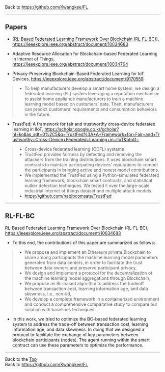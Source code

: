 Back to https://github.com/Kwangkee/FL
***

## Papers 
- [[RL-Based Federated Learning Framework Over Blockchain (RL-FL-BC)](https://github.com/Kwangkee/FL/blob/main/BCFL.md#rl-fl-bc)], https://ieeexplore.ieee.org/abstract/document/10034683  

- Adaptive Resource Allocation for Blockchain-based Federated Learning in Internet of Things, https://ieeexplore.ieee.org/abstract/document/10034764

- Privacy-Preserving Blockchain-Based Federated Learning for IoT Devices, https://ieeexplore.ieee.org/abstract/document/9170559
>- To help manufacturers develop a smart home system, we design a federated learning (FL) system leveraging a reputation mechanism to assist home appliance manufacturers to train a machine learning model based on customers’ data. Then, manufacturers can predict customers’ requirements and consumption behaviors in the future. 

- TrustFed: A framework for fair and trustworthy cross-device federated learning in IIoT, https://scholar.google.co.kr/scholar?hl=ko&as_sdt=0%2C5&q=TrustFed%3A+A+Framework+for+Fair+and+Trustworthy+Cross-Device+Federated+Learning+in+IIoT&btnG=
>- Cross-device federated learning (CDFL) systems 
>- TrustFed provides fairness by detecting and removing the attackers from the training distributions. It uses blockchain smart contracts to maintain participating devices' reputations to compel the participants in bringing active and honest model contributions. 
>- We implemented the TrustFed using a Python-simulated federated learning framework, blockchain smart contracts, and statistical outlier detection techniques. We tested it over the large-scale industrial Internet of things dataset and multiple attack models. 
>- https://github.com/habibcomsats/TrustFed

***

## RL-FL-BC
RL-Based Federated Learning Framework Over Blockchain (RL-FL-BC), https://ieeexplore.ieee.org/abstract/document/10034683

- To this end, the contributions of this paper are summarized as follows:
>- We propose and implement an Ethereum private Blockchain to share among participants the machine learning model parameters generated from data centers, in order to facilitate the trust between data owners and preserve participant privacy,
>- We design and implement a protocol for the decentralization of the machine learning model aggregations through Blockchain,
>- We propose an RL-based algorithm to address the tradeoff between transaction cost, learning information age, and data skewness, i.e., non-iid,
>- We develop a complete framework in a containerized environment and conduct a comprehensive comparative study to compare our solution with baselines techniques.

- In this work, we tried to optimize the BC-based federated learning system to address the trade-off between transaction cost, learning information age, and data skewness. In doing that we designed a protocol to facilitate the exchange of key parameters between blockchain participants (nodes). The agent running within the smart contract can use these parameters to optimize the performance.

***
Back to the [Top](#papers)  
Back to https://github.com/Kwangkee/FL

